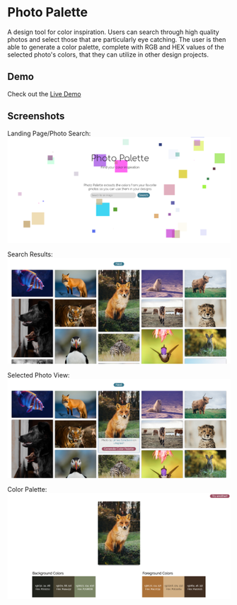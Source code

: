 # Photo Palette

A design tool for color inspiration. Users can search through high quality photos and select those that are particularly eye catching. The user is then able to generate a color palette, complete with RGB and HEX values of the selected photo's colors, that they can utilize in other design projects. 

## Demo
Check out the [Live Demo](https://jollendi91.github.io/photo-palette-generator/)

## Screenshots

Landing Page/Photo Search: 
![Photo Search](Screenshots/Photo-Palette-Main.png)

Search Results:
![Search Results](Screenshots/Photo-Palette-Results.png)

Selected Photo View:
![Selected Photo](Screenshots/Photo-Palette-Selected-Photo.png)

Color Palette:
![Color Palette](Screenshots/Photo-Palette-Color.png)

